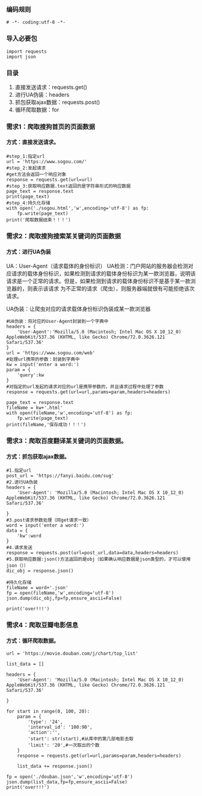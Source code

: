 ### 编码规则
```
# -*- coding:utf-8 -*-
```
### 导入必要包
```
import requests
import json
```

### 目录
1. 直接发送请求：requests.get()
2. 进行UA伪装：headers
3. 抓包获取ajax数据：requests.post()
4. 循环爬取数据：for

### 需求1：爬取搜狗首页的页面数据
#### 方式：直接发送请求。
```
#step_1:指定url
url = 'https://www.sogou.com/'
#step_2:发起请求
#get方法会返回一个响应对象
response = requests.get(url=url)
#step_3:获取响应数据.text返回的是字符串形式的响应数据
page_text = response.text
print(page_text)
#step_4:持久化存储
with open('./sogou.html','w',encoding='utf-8') as fp:
    fp.write(page_text)
print('爬取数据结束！！！')
```

### 需求2：爬取搜狗搜索某关键词的页面数据
#### 方式：进行UA伪装
UA：User-Agent（请求载体的身份标识）
UA检测：门户网站的服务器会检测对应请求的载体身份标识，如果检测到请求的载体身份标识为某一款浏览器，说明该请求是一个正常的请求。但是，如果检测到请求的载体身份标识不是基于某一款浏览器的，则表示该请求
为不正常的请求（爬虫），则服务器端就很有可能拒绝该次请求。

UA伪装：让爬虫对应的请求载体身份标识伪装成某一款浏览器
```
#UA伪装：将对应的User-Agent封装到一个字典中
headers = {
    'User-Agent':'Mozilla/5.0 (Macintosh; Intel Mac OS X 10_12_0) AppleWebKit/537.36 (KHTML, like Gecko) Chrome/72.0.3626.121 Safari/537.36'
}
url = 'https://www.sogou.com/web'
#处理url携带的参数：封装到字典中
kw = input('enter a word:')
param = {
    'query':kw
}
#对指定的url发起的请求对应的url是携带参数的，并且请求过程中处理了参数
response = requests.get(url=url,params=param,headers=headers)

page_text = response.text
fileName = kw+'.html'
with open(fileName,'w',encoding='utf-8') as fp:
    fp.write(page_text)
print(fileName,'保存成功！！！')
```

### 需求3：爬取百度翻译某关键词的页面数据。
#### 方式：抓包获取ajax数据。
```
#1.指定url
post_url = 'https://fanyi.baidu.com/sug'
#2.进行UA伪装
headers = {
    'User-Agent': 'Mozilla/5.0 (Macintosh; Intel Mac OS X 10_12_0) AppleWebKit/537.36 (KHTML, like Gecko) Chrome/72.0.3626.121 Safari/537.36'

}
#3.post请求参数处理（同get请求一致）
word = input('enter a word:')
data = {
    'kw':word
}
#4.请求发送
response = requests.post(url=post_url,data=data,headers=headers)
#5.获取响应数据:json()方法返回的是obj（如果确认响应数据是json类型的，才可以使用json（））
dic_obj = response.json()

#持久化存储
fileName = word+'.json'
fp = open(fileName,'w',encoding='utf-8')
json.dump(dic_obj,fp=fp,ensure_ascii=False)

print('over!!!')
```

### 需求4：爬取豆瓣电影信息
#### 方式：循环爬取数据。
```
url = 'https://movie.douban.com/j/chart/top_list'

list_data = []

headers = {
    'User-Agent': 'Mozilla/5.0 (Macintosh; Intel Mac OS X 10_12_0) AppleWebKit/537.36 (KHTML, like Gecko) Chrome/72.0.3626.121 Safari/537.36'

}

for start in range(0, 100, 20):
    param = {
        'type': '24',
        'interval_id': '100:90',
        'action':'',
        'start': str(start),#从库中的第几部电影去取
        'limit': '20',#一次取出的个数
    }
    response = requests.get(url=url,params=param,headers=headers)

    list_data += response.json()

fp = open('./douban.json','w',encoding='utf-8')
json.dump(list_data,fp=fp,ensure_ascii=False)
print('over!!!')
```
